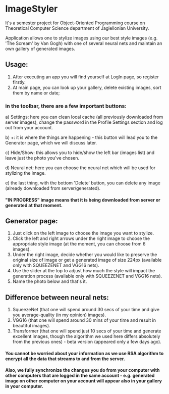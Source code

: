 # ImageStyler

It's a semester project for Object-Oriented Programming course on Theoretical Computer Science department of Jagiellonian University.

Application allows one to stylize images using our best style images (e.g. 'The Scream' by Van Gogh) with one of several neural nets 
and maintain an own gallery of generated images.

## Usage:
1) After executing an app you will find yourself at LogIn page, so register firstly.
2) At main page, you can look up your gallery, delete existing images, sort them by name or date;
### in the toolbar, there are a few important buttons:

  a) Settings: here you can clean local cache (all previously downloaded from server images), change the password in the Profile Settings section and log out from your account.
  
  b) +: it is where the things are happening - this button will lead you to the Generator page, which we will discuss later.
  
  c) Hide/Show: this allows you to hide/show the left bar (images list) and leave just the photo you've chosen.
  
  d) Neural net: here you can choose the neural net which will be used for stylizing the image.
  
  e) the last thing, with the bottom 'Delete' button, you can delete any image (already downloaded from server/generated).
  
#### "IN PROGRESS" image means that it is being downloaded from server or generated at that moment.

## Generator page:
1) Just click on the left image to choose the image you want to stylize.
2) Click the left and right arrows under the right image to choose the appropriate style image (at the moment, you can choose from 6 images).
3) Under the right image, decide whether you would like to preserve the original size of image or get a generated image of size 224px (available only with SQUEEZENET and VGG16 nets).
4) Use the slider at the top to adjust how much the style will impact the generation process (available only with SQUEEZENET and VGG16 nets).
5) Name the photo below and that's it.

## Difference between neural nets:
1) SqueezeNet (that one will spend around 30 secs of your time and give you average-quality (in my opinion) images).
2) VGG16 (that one will spend around 30 mins of your time and result in beautiful images).
3) Transformer (that one will spend just 10 secs of your time and generate excellent images, though the algorithm we used here differs absolutely from the previous ones) - beta version (appeared only a few days ago).

#### You cannot be worried about your information as we use RSA algorithm to encrypt all the data that streams to and from the server.
#### Also, we fully synchronize the changes you do from your computer with other computers that are logged in the same account - e.g. generated image on other computer on your account will appear also in your gallery in your computer.
